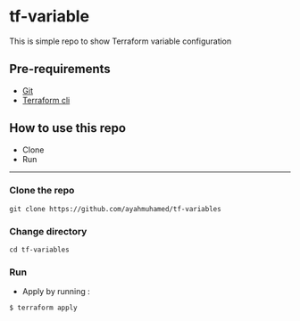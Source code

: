 # tf-variable
This is simple repo to show Terraform variable configuration

## Pre-requirements

* [Git](https://git-scm.com/book/en/v2/Getting-Started-Installing-Git) 
* [Terraform cli](https://learn.hashicorp.com/tutorials/terraform/install-cli)

## How to use this repo

- Clone
- Run

---

### Clone the repo

```
git clone https://github.com/ayahmuhamed/tf-variables
```

### Change directory

```
cd tf-variables
```

### Run

* Apply by running :

```
$ terraform apply
```


